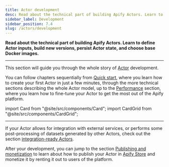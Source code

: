 ```yaml
---
title: Actor development
desc: Read about the technical part of building Apify Actors. Learn to define Actor inputs, build new versions, persist Actor state, and choose base Docker images.
sidebar_label: Development
sidebar_position: 7.4
slug: /actors/development
---
```


**Read about the technical part of building Apify Actors. Learn to define Actor inputs, build new versions, persist Actor state, and choose base Docker images.**

---

This section will guide you through the whole story of [Actor](../index.mdx) development.

You can follow chapters sequentially from [Quick start](./quick_start/index.mdx), where you learn how to create your first Actor in just a few minutes, through the more technical sections describing the whole Actor model, up to the [Performance](/sources/platform/actors/development/performance.md) section, where you learn how to fine-tune your Actor to get the most out of the Apify platform.

import Card from "@site/src/components/Card";
import CardGrid from "@site/src/components/CardGrid";

<CardGrid>
    <Card
        title="Quick start"
        to="/platform/actors/development/quick-start"
        desc="Create your first Actor using Apify Console IDE or locally."
    />
    <Card
        title="Actor definition"
        to="/platform/actors/development/actor-definition"
        desc="Learn how to turn your arbitrary code into an Actor simply by adding an Actor definition directory."
    />
    <Card
        title="Programming interface"
        to="/platform/actors/development/programming-interface"
        desc="Learn about the programming interface of Apify Actors, important commands and features provided by the Apify SDK, and how to use them in your Actors."
    />
    <Card
        title="Deployment"
        to="/platform/actors/development/deployment"
        desc="Learn how to deploy your Actors to the Apify platform and build them."
    />
    <Card
        title="Builds and runs"
        to="/platform/actors/development/builds-and-runs"
        desc="Learn about Actor builds and runs, their lifecycle, versioning, and other properties."
    />
    <Card
        title="Performance"
        to="/platform/actors/development/performance"
        desc="Learn how to get the maximum value out of your Actors, minimize costs, and maximize results."
    />
</CardGrid>

---

If your Actor allows for integration with external services, or performs some post-processing of datasets generated by other Actors, check out the section [integration-ready Actors](../../integrations/actors/integration_ready_actors.md).

After your development, you can jump to the section [Publishing and monetization](../publishing/index.mdx) to learn about how to publish your Actor in [Apify Store](https://apify.com/store) and monetize it by renting it out to users of the platform.
